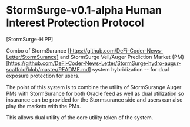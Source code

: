 # StormSurge-v0.1-alpha Human Interest Protection Protocol 
[StormSurge-HIPP]

Combo of StormSurance [https://github.com/DeFi-Coder-News-Letter/StormSurance] and StormSurge Veil/Auger Prediction Market {PM} [https://github.com/DeFi-Coder-News-Letter/StormSurge-hydro-augur-scaffold/blob/master/README.md] system hybridization -- for dual exposure protection for users.

The point of this system is to combine the utility of StormSurange Auger PMs with StormSurance for both Oracle feed as well as dual utilization so insurance can be provided for the Stormsurance side and users can also play the markets with the PMs.

This allows dual utility of the core utility token of the system.
